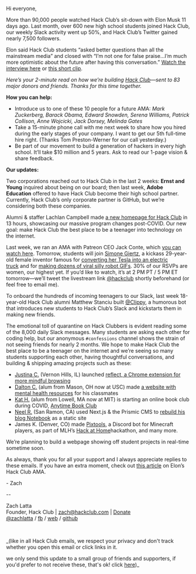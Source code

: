 Hi everyone,

More than 90,000 people watched Hack Club’s sit-down with Elon Musk 11 days ago. Last month, over 600 new high school students joined Hack Club, our weekly Slack activity went up 50%, and Hack Club’s Twitter gained nearly 7,500 followers.

Elon said Hack Club students “asked better questions than all the mainstream media” and closed with “I’m not one for false praise…I’m much more optimistic about the future after having this conversation.” [Watch the interview here](https://youtu.be/riru9OzScwk) or [this short clip](https://youtu.be/3e99aOUSw-Q).

_Here’s your 2-minute read on how we’re building [Hack Club](https://hackclub.com/)—sent to 83 major donors and friends. Thanks for this time together._

**How you can help:**

  * Introduce us to one of these 10 people for a future AMA: _Mark Zuckerberg, Barack Obama, Edward Snowden, Serena Williams, Patrick Collison, Anne Wojcicki, Jack Dorsey, Melinda Gates_
  * Take a 15-minute phone call with me next week to share how you hired during the early stages of your company. I want to get our 5th full-time hire right. (Thanks Tom Preston-Werner for our call yesterday.)
  * Be part of our movement to build a generation of hackers in every high school. It’ll take $10 million and 5 years. Ask to read our 1-page vision & share feedback.

**Our updates:**

Two corporations reached out to Hack Club in the last 2 weeks: **Ernst and Young** inquired about being on our board; then last week, **Adobe Education** offered to have Hack Club become their high school partner. Currently, Hack Club’s only corporate partner is GitHub, but we’re considering both these companies.

Alumni & staffer Lachlan Campbell made [a new homepage for Hack Club](https://hackclub.com/) in 13 hours, showcasing our massive program changes post-COVID. Our new goal: make Hack Club the best place to be a teenager into technology on the internet.

Last week, we ran an AMA with Patreon CEO Jack Conte, which [you can watch here](https://youtu.be/QPuQavijZOo). Tomorrow, students will join [Simone Giertz](https://www.youtube.com/channel/UC3KEoMzNz8eYnwBC34RaKCQ), a kickass 29-year-old female inventor famous for [converting her Tesla into an electric truck](https://youtu.be/jKv_N0IDS2A) and for [making dozens of viral silly robot GIFs](https://giphy.com/gifs/g9Hg6T2GHrSPS/html5). 30% of our RSVPs are women, our highest yet. If you’d like to watch, it’s at 2 PM PT / 5 PM ET tomorrow—we’ll tweet the livestream link [@hackclub](https://twitter.com/@hackclub) shortly beforehand (or feel free to email me).

To onboard the hundreds of incoming teenagers to our Slack, last week 18-year-old Hack Club alumni Matthew Stanciu built [@Clippy](https://postal.hackclub.com/uploads/1588798337.png), a humorous bot that introduces new students to Hack Club’s Slack and kickstarts them in making new friends.

The emotional toll of quarantine on Hack Clubbers is evident reading some of the 8,000 daily Slack messages. Many students are asking each other for coding help, but our anonymous `#confessions` channel shows the strain of not seeing friends for nearly 2 months. We hope to make Hack Club the best place to be a teenager on the internet and we’re seeing so many students supporting each other, having thoughtful conversations, and building & shipping amazing projects such as these:

  * [Justina C.](https://justina.me/) (Vernon Hills, IL) launched [reflect, a Chrome extension for more mindful browsing](https://getreflect.app/)
  * [Dalton C.](https://daltoncraven.me/) (alum from Mason, OH now at USC) made [a website with mental health resources](https://anti-stigma.netlify.app/) for his classmates
  * [Kat H.](https://katmh.com/) (alum from Lowell, MA now at MIT) is starting an online book club during COVID, [Anytime Book Club](http://anytimebook.club/)
  * [Neel R.](https://neelr.dev/) (San Ramon, CA) used Next.js & the Prismic CMS to [rebuild his blog Notebook](https://notebook.neelr.dev/stories/Xq9m_hEAACMAmxN_) as a static site
  * James K. (Denver, CO) made [Pixtools](https://devpost.com/software/pixtools-a-discord-bot-for-hypixel-queues), a Discord bot for Minecraft players, as part of MLH’s [Hack at Home](https://organize.mlh.io/participants/events/3456-digital-hackathon)hackathon, and many more.

We’re planning to build a webpage showing off student projects in real-time sometime soon.

As always, thank you for all your support and I always appreciate replies to these emails. If you have an extra moment, check out [this article](https://www.teslarati.com/elon-musk-impression-hack-club-students-ama/) on Elon’s Hack Club AMA.

\- Zach

\--

Zach Latta  
Founder, Hack Club | [zach@hackclub.com](mailto:zach@hackclub.com) | [Donate](https://hackclub.com/donate)  
[@zachlatta](https://twitter.com/zachlatta) / [fb](https://facebook.com/crynix) / [web](https://zachlatta.com/) / [github](https://github.com/zachlatta)

 

_(like in all Hack Club emails, we respect your privacy and don't track whether you open this email or click links in it.  
  
we only send this update to a small group of friends and supporters, if you'd prefer to not receive these, that's ok! click [here](https://postal.hackclub.com/unsubscribe-success.php?c=181))_
